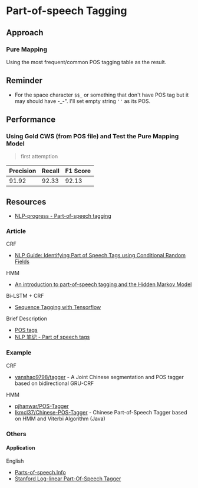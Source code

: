 # Part-of-speech Tagging

## Approach

### Pure Mapping

Using the most frequent/common POS tagging table as the result.

## Reminder

* For the space character `$$_` or something that don't have POS tag but it may should have -_-". I'll set empty string `''` as its POS.

## Performance

### Using Gold CWS (from POS file) and Test the Pure Mapping Model

> first attemption

| Precision | Recall | F1 Score |
| --------- | ------ | -------- |
| 91.92     | 92.33  | 92.13    |

## Resources

* [NLP-progress - Part-of-speech tagging](http://nlpprogress.com/english/part-of-speech_tagging.html)

### Article

CRF

* [NLP Guide: Identifying Part of Speech Tags using Conditional Random Fields](https://medium.com/analytics-vidhya/pos-tagging-using-conditional-random-fields-92077e5eaa31)

HMM

* [An introduction to part-of-speech tagging and the Hidden Markov Model](https://www.freecodecamp.org/news/an-introduction-to-part-of-speech-tagging-and-the-hidden-markov-model-953d45338f24/)

Bi-LSTM + CRF

* [Sequence Tagging with Tensorflow](https://guillaumegenthial.github.io/sequence-tagging-with-tensorflow.html)

Brief Description

* [POS tags](https://www.sketchengine.eu/pos-tags/)
* [NLP 笔记 - Part of speech tags](http://www.shuang0420.com/2017/02/24/NLP%20%E7%AC%94%E8%AE%B0%20-%20Part%20of%20speech%20tags/)

### Example

CRF

* [yanshao9798/tagger](https://github.com/yanshao9798/tagger) - A Joint Chinese segmentation and POS tagger based on bidirectional GRU-CRF

HMM

* [pjhanwar/POS-Tagger](https://github.com/pjhanwar/POS-Tagger)
* [lkmcl37/Chinese-POS-Tagger](https://github.com/lkmcl37/Chinese-POS-Tagger) - Chinese Part-of-Speech Tagger based on HMM and Viterbi Algorithm (Java)

### Others

#### Application

English

* [Parts-of-speech.Info](https://parts-of-speech.info/)
* [Stanford Log-linear Part-Of-Speech Tagger](https://nlp.stanford.edu/software/tagger.html)
